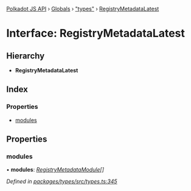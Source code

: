 [Polkadot JS API](../README.md) › [Globals](../globals.md) › ["types"](../modules/_types_.md) › [RegistryMetadataLatest](_types_.registrymetadatalatest.md)

# Interface: RegistryMetadataLatest

## Hierarchy

* **RegistryMetadataLatest**

## Index

### Properties

* [modules](_types_.registrymetadatalatest.md#modules)

## Properties

###  modules

• **modules**: *[RegistryMetadataModule](_types_.registrymetadatamodule.md)[]*

*Defined in [packages/types/src/types.ts:345](https://github.com/polkadot-js/api/blob/aaff64404a/packages/types/src/types.ts#L345)*
